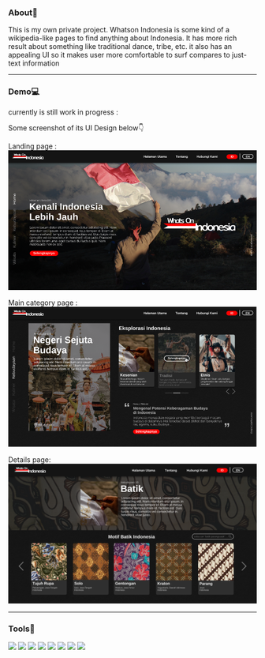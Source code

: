 ### About📝
This is my own private project. Whatson Indonesia is some kind of a wikipedia-like pages to find anything about Indonesia. It has more rich result about something like traditional dance, tribe, etc. it also has an appealing UI so it makes user more comfortable to surf compares to just-text information

<hr/>

### Demo💻
currently is still work in progress :

Some screenshot of its UI Design below👇

Landing page :
![](https://raw.githubusercontent.com/aliefdany/whatson-indonesia/master/assets/image/WOID-LandingPage.png)

Main category page :
![](https://raw.githubusercontent.com/aliefdany/whatson-indonesia/master/assets/image/WOID-Culture.png)

Details page:
![](https://raw.githubusercontent.com/aliefdany/whatson-indonesia/master/assets/image/WOID-Details.png)


<hr/>

### Tools🔨
[![](https://img.shields.io/badge/Code-Javascript-blue?logo=javascript)](https://www.javascript.com/)
[![](https://img.shields.io/badge/Code-CSS-blue?logo=css3)](https://developer.mozilla.org/en-US/docs/Web/CSS)
[![](https://img.shields.io/badge/Code-HTML-blue?logo=html5)](https://developer.mozilla.org/en-US/docs/Web/HTML)
[![](https://img.shields.io/badge/Code-React-blue?logo=react)](https://reactjs.org/)
[![](https://img.shields.io/badge/Tools-ESLint-blue?logo=eslint)](https://eslint.org/)
[![](https://img.shields.io/badge/Tools-Prettier-blue?logo=prettier)](https://prettier.io/)
[![](https://img.shields.io/badge/Tools-Babel-blue?logo=babel)](https://babeljs.io/)
[![](https://img.shields.io/badge/Tools-NPM-blue?logo=npm)](https://www.npmjs.com/)
